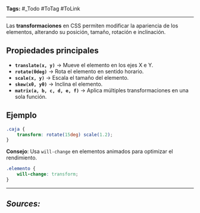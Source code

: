 **Tags:** #_Todo
#ToTag #ToLink 
- - -
Las **transformaciones** en CSS permiten modificar la apariencia de los elementos, alterando su posición, tamaño, rotación e inclinación.

## Propiedades principales

- **`translate(x, y)`** → Mueve el elemento en los ejes X e Y.
- **`rotate(θdeg)`** → Rota el elemento en sentido horario.
- **`scale(x, y)`** → Escala el tamaño del elemento.
- **`skew(xθ, yθ)`** → Inclina el elemento.
- **`matrix(a, b, c, d, e, f)`** → Aplica múltiples transformaciones en una sola función.

## Ejemplo
```css
.caja {
    transform: rotate(15deg) scale(1.2);
}
```
**Consejo**: Usa `will-change` en elementos animados para optimizar el rendimiento.
```css
.elemento {
    will-change: transform;
}
```
- - - 
## ***Sources:***